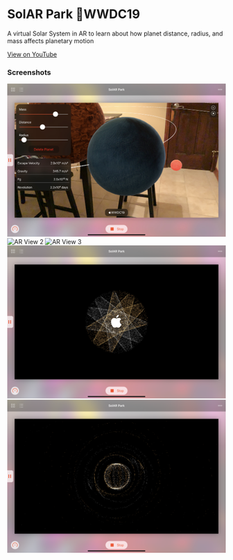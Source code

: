 # SolAR Park WWDC19
A virtual Solar System in AR to learn about how planet distance, radius, and mass affects planetary motion

[View on YouTube]()

### Screenshots
![AR View 1](Screenshots/System1.jpeg)
![AR View 2](Screenshots/System2.jpeg)
![AR View 3](Screenshots/System3.jpeg)
![Introduction Scene1](Screenshots/Intro1.png)
![Introduction Scene2](Screenshots/Intro2.png)
